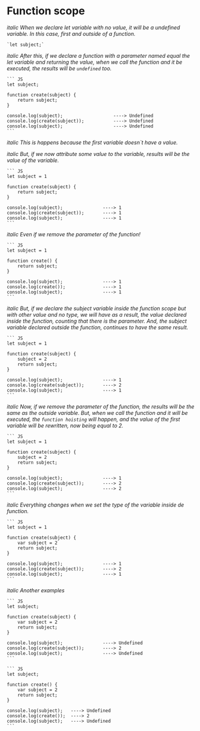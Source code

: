# Function scope

_italic When we declare let variable with no value, it will be a undefined variable. In this case, first and outside of a function._

    `let subject;`

_italic After this, if we declare a function with a parameter named equal the let variable and returning the value, when we call the function and it be executed, the results will be `undefined` too._

    ``` JS
    let subject; 

    function create(subject) {
        return subject;
    }

    console.log(subject);                   ----> Undefined
    console.log(create(subject));           ----> Undefined
    console.log(subject);                   ----> Undefined
    ```

_italic This is happens because the first variable doesn`t have a value._

_italic But, if we now attribute some value to the variable, results will be the value of the variable._

    ``` JS
    let subject = 1 

    function create(subject) {
        return subject;
    }

    console.log(subject);               ----> 1
    console.log(create(subject));       ----> 1
    console.log(subject);               ----> 1
    ```

_italic Even if we remove the parameter of the function!_

    ``` JS
    let subject = 1 

    function create() {
        return subject;
    }

    console.log(subject);               ----> 1
    console.log(create());              ----> 1
    console.log(subject);               ----> 1
    ```

_italic But, if we declare the subject variable inside the function scope but with other value and no type, we will have as a result, the value declared inside the function, counting that there is the parameter. And, the subject variable declared outside the function, continues to have the same result._

    ``` JS
    let subject = 1 

    function create(subject) {
        subject = 2
        return subject;
    }

    console.log(subject);               ----> 1
    console.log(create(subject));       ----> 2
    console.log(subject);               ----> 1
    ```

_italic Now, if we remove the parameter of the function, the results will be the same as the outside variable. But, when we call the function and it will be executed, the `function hoisting` will happen, and the value of the first variable will be rewritten, now being equal to 2._

    ``` JS
    let subject = 1 

    function create(subject) {
        subject = 2
        return subject;
    }

    console.log(subject);               ----> 1
    console.log(create(subject));       ----> 2
    console.log(subject);               ----> 2
    ```

_italic Everything changes when we set the type of the variable inside de function._ 

    ``` JS
    let subject = 1 

    function create(subject) {
        var subject = 2
        return subject;
    }

    console.log(subject);               ----> 1
    console.log(create(subject));       ----> 2
    console.log(subject);               ----> 1
    ```

_italic Another examples_ 

    ``` JS
    let subject; 

    function create(subject) {
        var subject = 2
        return subject;
    }

    console.log(subject);               ----> Undefined
    console.log(create(subject));       ----> 2
    console.log(subject);               ----> Undefined
    ```

    ``` JS
    let subject;

    function create() {
        var subject = 2
        return subject;
    }

    console.log(subject);   ----> Undefined
    console.log(create());  ----> 2
    console.log(subject);   ----> Undefined
    ```